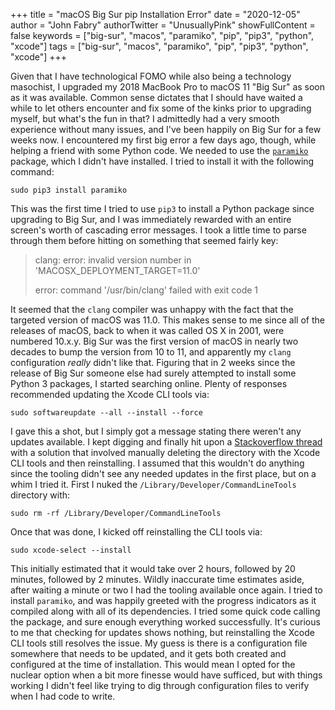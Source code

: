 +++
title = "macOS Big Sur pip Installation Error"
date = "2020-12-05"
author = "John Fabry"
authorTwitter = "UnusuallyPink"
showFullContent = false
keywords = ["big-sur", "macos", "paramiko", "pip", "pip3", "python", "xcode"]
tags = ["big-sur", "macos", "paramiko", "pip", "pip3", "python", "xcode"]
+++

Given that I have technological FOMO while also being a technology masochist, I upgraded my 2018 MacBook Pro to macOS 11 "Big Sur" as soon as it was available. Common sense dictates that I should have waited a while to let others encounter and fix some of the kinks prior to upgrading myself, but what's the fun in that? I admittedly had a very smooth experience without many issues, and I've been happily on Big Sur for a few weeks now. I encountered my first big error a few days ago, though, while helping a friend with some Python code. We needed to use the [`paramiko`](https://www.paramiko.org) package, which I didn't have installed. I tried to install it with the following command:

```shell
sudo pip3 install paramiko
```

This was the first time I tried to use `pip3` to install a Python package since upgrading to Big Sur, and I was immediately rewarded with an entire screen's worth of cascading error messages. I took a little time to parse through them before hitting on something that seemed fairly key:

> clang: error: invalid version number in 'MACOSX\_DEPLOYMENT\_TARGET=11.0'
> 
> error: command '/usr/bin/clang' failed with exit code 1

It seemed that the `clang` compiler was unhappy with the fact that the targeted version of macOS was 11.0. This makes sense to me since all of the releases of macOS, back to when it was called OS X in 2001, were numbered 10.x.y. Big Sur was the first version of macOS in nearly two decades to bump the version from 10 to 11, and apparently my `clang` configuration _really_ didn't like that. Figuring that in 2 weeks since the release of Big Sur someone else had surely attempted to install some Python 3 packages, I started searching online. Plenty of responses recommended updating the Xcode CLI tools via:

```shell
sudo softwareupdate --all --install --force
```

I gave this a shot, but I simply got a message stating there weren't any updates available. I kept digging and finally hit upon a [Stackoverflow thread](https://stackoverflow.com/questions/63972113/big-sur-clang-invalid-version-error-due-to-macosx-deployment-target) with a solution that involved manually deleting the directory with the Xcode CLI tools and then reinstalling. I assumed that this wouldn't do anything since the tooling didn't see any needed updates in the first place, but on a whim I tried it. First I nuked the `/Library/Developer/CommandLineTools` directory with:

```shell
sudo rm -rf /Library/Developer/CommandLineTools
```

Once that was done, I kicked off reinstalling the CLI tools via:

```shell
sudo xcode-select --install
```

This initially estimated that it would take over 2 hours, followed by 20 minutes, followed by 2 minutes. Wildly inaccurate time estimates aside, after waiting a minute or two I had the tooling available once again. I tried to install `paramiko`, and was happily greeted with the progress indicators as it compiled along with all of its dependencies. I tried some quick code calling the package, and sure enough everything worked successfully. It's curious to me that checking for updates shows nothing, but reinstalling the Xcode CLI tools still resolves the issue. My guess is there is a configuration file somewhere that needs to be updated, and it gets both created and configured at the time of installation. This would mean I opted for the nuclear option when a bit more finesse would have sufficed, but with things working I didn't feel like trying to dig through configuration files to verify when I had code to write.
